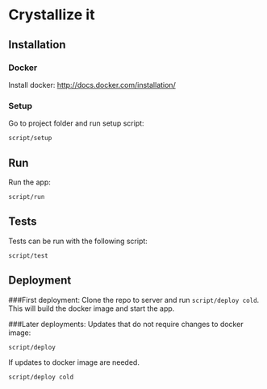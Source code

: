 # Crystallize it

## Installation

### Docker
Install docker: http://docs.docker.com/installation/

### Setup
Go to project folder and run setup script:
```
script/setup
```

## Run 
Run the app:
```
script/run
```

## Tests
Tests can be run with the following script:
```
script/test
```

## Deployment
###First deployment:
Clone the repo to server and run `script/deploy cold`. This will build the docker image and start the app.

###Later deployments:
Updates that do not require changes to docker image:
```
script/deploy
```

If updates to docker image are needed.
```
script/deploy cold
```

